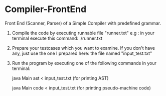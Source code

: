 # Compiler-FrontEnd
Front End (Scanner, Parser) of a Simple Compiler with predefined grammar.

1) Compile the code by executing runnable file "runner.txt"
   e.g : in your terminal execute this command: ./runner.txt 

2) Prepare your testcases which you want to examine. If you don't have any, just use the one I prepared here:
   the file named "input_test.txt"

3) Run the program by executing one of the following commands in your terminal:
   
   java Main ast < input_test.txt (for printing AST)
   
   java Main code < input_test.txt (for printing pseudo-machine code)
